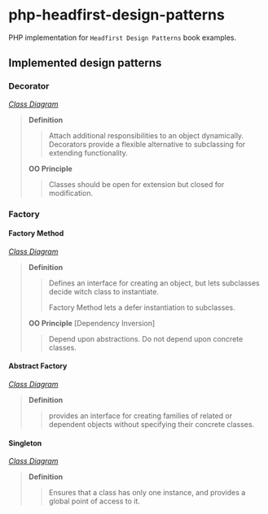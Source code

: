 # php-headfirst-design-patterns
PHP implementation for `Headfirst Design Patterns` book examples.

## Implemented design patterns

### Decorator
[_Class Diagram_](src/Decorator/decorator_class_diagram.png)
> **Definition** 
> > Attach additional responsibilities to an object dynamically. Decorators provide a flexible alternative to subclassing for extending functionality.
> 
> **OO Principle**
> > Classes should be open for extension but closed for modification.
### Factory
#### Factory Method
[_Class Diagram_](src/Factory/factory_method_class_diagram.png)
> **Definition** 
> > Defines an interface for creating an object, but lets subclasses decide witch class to instantiate.
> >
> > Factory Method lets a defer instantiation to subclasses.
>
> **OO Principle** [Dependency Inversion]
> > Depend upon abstractions. Do not depend upon concrete classes.

#### Abstract Factory
[_Class Diagram_](src/Factory/abstract_factory_class_diagram.png)
> **Definition** 
> > provides an interface for creating families of related or dependent objects without specifying their concrete classes.

#### Singleton
[_Class Diagram_](src/Singleton/singleton_class_diagram.png)
> **Definition** 
> > Ensures that a class has only one instance, and provides a global point of access to it.
